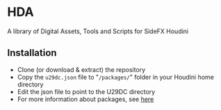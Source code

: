 # HDA

A library of Digital Assets, Tools and Scripts for SideFX Houdini

## Installation

-   Clone (or download & extract) the repository
-   Copy the `u29dc.json` file to "`/packages/`" folder in your Houdini home directory
-   Edit the json file to point to the U29DC directory
-   For more information about packages, see [here](https://www.sidefx.com/docs/houdini/ref/plugins.html)
